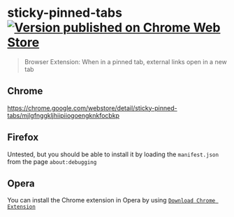 # sticky-pinned-tabs [![Version published on Chrome Web Store](https://img.shields.io/chrome-web-store/v/mjlgfnggkljhiipiiogoengknkfocbkp.svg)](https://chrome.google.com/webstore/detail/sticky-pinned-tabs/mjlgfnggkljhiipiiogoengknkfocbkp)

> Browser Extension: When in a pinned tab, external links open in a new tab

## Chrome

https://chrome.google.com/webstore/detail/sticky-pinned-tabs/mjlgfnggkljhiipiiogoengknkfocbkp

## Firefox

Untested, but you should be able to install it by loading the `manifest.json` from the page `about:debugging`

## Opera

You can install the Chrome extension in Opera by using [`Download Chrome Extension`](https://addons.opera.com/en/extensions/details/download-chrome-extension-9/?display=en)

